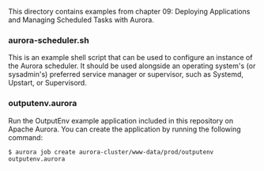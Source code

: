This directory contains examples from chapter 09: Deploying Applications and
Managing Scheduled Tasks with Aurora.

### aurora-scheduler.sh
This is an example shell script that can be used to configure an instance of
the Aurora scheduler. It should be used alongside an operating system's
(or sysadmin's) preferred service manager or supervisor, such as Systemd,
Upstart, or Supervisord.

### outputenv.aurora
Run the OutputEnv example application included in this repository on Apache
Aurora. You can create the application by running the following command:

    $ aurora job create aurora-cluster/www-data/prod/outputenv outputenv.aurora

